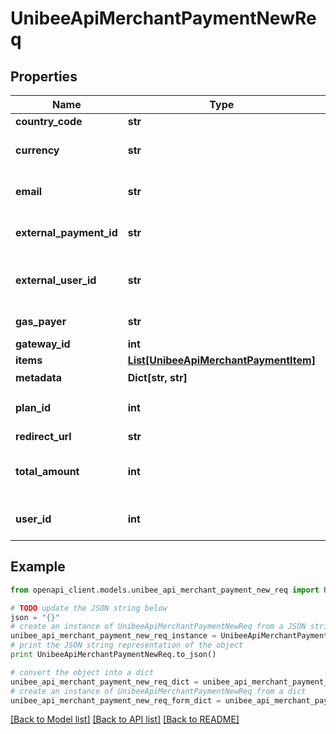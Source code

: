 # UnibeeApiMerchantPaymentNewReq


## Properties

Name | Type | Description | Notes
------------ | ------------- | ------------- | -------------
**country_code** | **str** | CountryCode | [optional] 
**currency** | **str** | Currency, either Currency&amp;Currency or PlanId needed | [optional] 
**email** | **str** | Email, either ExternalUserId&amp;Email or UserId needed | [optional] 
**external_payment_id** | **str** | ExternalPaymentId should unique for payment | [optional] 
**external_user_id** | **str** | ExternalUserId, unique, either ExternalUserId&amp;Email or UserId needed | [optional] 
**gas_payer** | **str** | who pay the gas, merchant|user | [optional] 
**gateway_id** | **int** | GatewayId | 
**items** | [**List[UnibeeApiMerchantPaymentItem]**](UnibeeApiMerchantPaymentItem.md) | Items | [optional] 
**metadata** | **Dict[str, str]** | Metadata，Map | [optional] 
**plan_id** | **int** | PlanId, either TotalAmount&amp;Currency or PlanId needed | [optional] 
**redirect_url** | **str** | Redirect Url | [optional] 
**total_amount** | **int** | Total PaymentAmount, Cent, either TotalAmount&amp;Currency or PlanId needed | [optional] 
**user_id** | **int** | UserId, either ExternalUserId&amp;Email or UserId needed | [optional] 

## Example

```python
from openapi_client.models.unibee_api_merchant_payment_new_req import UnibeeApiMerchantPaymentNewReq

# TODO update the JSON string below
json = "{}"
# create an instance of UnibeeApiMerchantPaymentNewReq from a JSON string
unibee_api_merchant_payment_new_req_instance = UnibeeApiMerchantPaymentNewReq.from_json(json)
# print the JSON string representation of the object
print UnibeeApiMerchantPaymentNewReq.to_json()

# convert the object into a dict
unibee_api_merchant_payment_new_req_dict = unibee_api_merchant_payment_new_req_instance.to_dict()
# create an instance of UnibeeApiMerchantPaymentNewReq from a dict
unibee_api_merchant_payment_new_req_form_dict = unibee_api_merchant_payment_new_req.from_dict(unibee_api_merchant_payment_new_req_dict)
```
[[Back to Model list]](../README.md#documentation-for-models) [[Back to API list]](../README.md#documentation-for-api-endpoints) [[Back to README]](../README.md)


